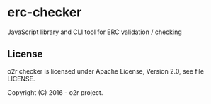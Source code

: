 # erc-checker
JavaScript library and CLI tool for ERC validation / checking

## License
o2r checker is licensed under Apache License, Version 2.0, see file LICENSE.

Copyright (C) 2016 - o2r project.
